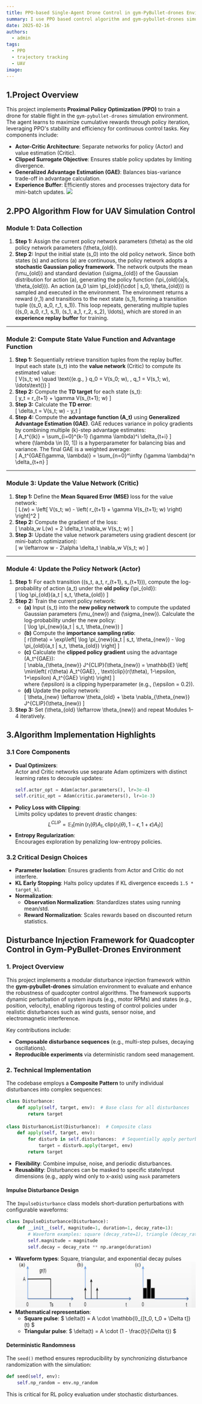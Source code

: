 ```yaml
---
title: PPO-based Single-Agent Drone Control in gym-PyBullet-drones Environment
summary: I use PPO based control algorithm and gym-pybullet-drones simulation environment to realize trajectory tracking for UAV simulation and try to add perturbation simulation!
date: 2025-02-16
authors:
  - admin
tags:
  - PPO
  - trajectory tracking
  - UAV
image:
---
```

## 1.Project Overview
This project implements **Proximal Policy Optimization (PPO)** to train a drone for stable flight in the `gym-pybullet-drones` simulation environment. The agent learns to maximize cumulative rewards through policy iteration, leveraging PPO's stability and efficiency for continuous control tasks. Key components include:
- **Actor-Critic Architecture**: Separate networks for policy (Actor) and value estimation (Critic).
- **Clipped Surrogate Objective**: Ensures stable policy updates by limiting divergence.
- **Generalized Advantage Estimation (GAE)**: Balances bias-variance trade-off in advantage calculation.
- **Experience Buffer**: Efficiently stores and processes trajectory data for mini-batch updates.
![](./ppo.gif)
## 2.PPO Algorithm Flow for UAV Simulation Control

### **Module 1: Data Collection**  
1. **Step 1:** Assign the current policy network parameters \(\theta\) as the old policy network parameters \(\theta_{old}\).  
2. **Step 2:** Input the initial state \(s_0\) into the old policy network. Since both states \(s\) and actions \(a\) are continuous, the policy network adopts a **stochastic Gaussian policy framework**. The network outputs the mean \(\mu_{old}\) and standard deviation \(\sigma_{old}\) of the Gaussian distribution for action \(a\), generating the policy function \(\pi_{old}(a|s, \theta_{old})\). An action \(a_0 \sim \pi_{old}(\cdot | s_0, \theta_{old})\) is sampled and executed in the environment. The environment returns a reward \(r_1\) and transitions to the next state \(s_1\), forming a transition tuple \((s_0, a_0, r_1, s_1)\). This loop repeats, generating multiple tuples \((s_0, a_0, r_1, s_1), (s_1, a_1, r_2, s_2), \ldots\), which are stored in an **experience replay buffer** for training.

---

### **Module 2: Compute State Value Function and Advantage Function**  
1. **Step 1:** Sequentially retrieve transition tuples from the replay buffer. Input each state \(s_t\) into the **value network** (Critic) to compute its estimated value:  
   \[
   V(s_t; w) \quad \text{(e.g., } q_0 = V(s_0; w), \, q_1 = V(s_1; w), \ldots\text{)}
   \]  
2. **Step 2:** Compute the **TD target** for each state \(s_t\):  
   \[
   y_t = r_{t+1} + \gamma V(s_{t+1}; w)
   \]  
3. **Step 3:** Calculate the **TD error**:  
   \[
   \delta_t = V(s_t; w) - y_t
   \]  
4. **Step 4:** Compute the **advantage function \(A_t\)** using **Generalized Advantage Estimation (GAE)**. GAE reduces variance in policy gradients by combining multiple \(k\)-step advantage estimates:  
   \[
   A_t^{(k)} = \sum_{i=0}^{k-1} (\gamma \lambda)^i \delta_{t+i}
   \]  
   where \(\lambda \in [0, 1]\) is a hyperparameter for balancing bias and variance. The final GAE is a weighted average:  
   \[
   A_t^{GAE(\gamma, \lambda)} = \sum_{n=0}^\infty (\gamma \lambda)^n \delta_{t+n}
   \]  

---

### **Module 3: Update the Value Network (Critic)**  
1. **Step 1:** Define the **Mean Squared Error (MSE)** loss for the value network:  
   \[
   L(w) = \left[ V(s_t; w) - \left( r_{t+1} + \gamma V(s_{t+1}; w) \right) \right]^2
   \]  
2. **Step 2:** Compute the gradient of the loss:  
   \[
   \nabla_w L(w) = 2 \delta_t \nabla_w V(s_t; w)
   \]  
3. **Step 3:** Update the value network parameters using gradient descent (or mini-batch optimization):  
   \[
   w \leftarrow w - 2\alpha \delta_t \nabla_w V(s_t; w)
   \]  

---

### **Module 4: Update the Policy Network (Actor)**  
1. **Step 1:** For each transition \((s_t, a_t, r_{t+1}, s_{t+1})\), compute the log-probability of action \(a_t\) under the **old policy** \(\pi_{old}\):  
   \[
   \log \pi_{old}(a_t | s_t, \theta_{old})
   \]  
2. **Step 2:** Train the current policy network:  
   - **(a)** Input \(s_t\) into the **new policy network** to compute the updated Gaussian parameters \(\mu_{new}\) and \(\sigma_{new}\). Calculate the log-probability under the new policy:  
     \[
     \log \pi_{new}(a_t | s_t, \theta_{new})
     \]  
   - **(b)** Compute the **importance sampling ratio**:  
     \[
     r(\theta) = \exp\left[ \log \pi_{new}(a_t | s_t, \theta_{new}) - \log \pi_{old}(a_t | s_t, \theta_{old}) \right]
     \]  
   - **(c)** Calculate the **clipped policy gradient** using the advantage \(A_t^{GAE}\):  
     \[
     \nabla_{\theta_{new}} J^{CLIP}(\theta_{new}) = \mathbb{E} \left[ \min\left( r(\theta) A_t^{GAE}, \, \text{clip}(r(\theta), 1-\epsilon, 1+\epsilon) A_t^{GAE} \right) \right]
     \]  
     where \(\epsilon\) is a clipping hyperparameter (e.g., \(\epsilon = 0.2\)).  
   - **(d)** Update the policy network:  
     \[
     \theta_{new} \leftarrow \theta_{old} + \beta \nabla_{\theta_{new}} J^{CLIP}(\theta_{new})
     \]  
3. **Step 3:** Set \(\theta_{old} \leftarrow \theta_{new}\) and repeat Modules 1–4 iteratively.  

## 3.Algorithm Implementation Highlights

### 3.1 Core Components
- **Dual Optimizers**:  
  Actor and Critic networks use separate Adam optimizers with distinct learning rates to decouple updates:
  ```python
  self.actor_opt = Adam(actor.parameters(), lr=3e-4)
  self.critic_opt = Adam(critic.parameters(), lr=1e-3)
  ```
- **Policy Loss with Clipping**:  
  Limits policy updates to prevent drastic changes:
  $$
  L^{CLIP} = \mathbb{E}_t\left[\min\left(r_t(\theta)A_t, \text{clip}(r_t(\theta), 1-\epsilon, 1+\epsilon)A_t\right)\right]
  $$
- **Entropy Regularization**:  
  Encourages exploration by penalizing low-entropy policies.

### 3.2 Critical Design Choices
- **Parameter Isolation**: Ensures gradients from Actor and Critic do not interfere.
- **KL Early Stopping**: Halts policy updates if KL divergence exceeds `1.5 * target_kl`.
- **Normalization**:  
  - **Observation Normalization**: Standardizes states using running mean/std.  
  - **Reward Normalization**: Scales rewards based on discounted return statistics.

## Disturbance Injection Framework for Quadcopter Control in Gym-PyBullet-Drones Environment  

### 1. Project Overview
This project implements a modular disturbance injection framework within the **gym-pybullet-drones** simulation environment to evaluate and enhance the robustness of quadcopter control algorithms. The framework supports dynamic perturbation of system inputs (e.g., motor RPMs) and states (e.g., position, velocity), enabling rigorous testing of control policies under realistic disturbances such as wind gusts, sensor noise, and electromagnetic interference.  

Key contributions include:    
- **Composable disturbance sequences** (e.g., multi-step pulses, decaying oscillations).  
- **Reproducible experiments** via deterministic random seed management.  

### 2. Technical Implementation  

The codebase employs a **Composite Pattern**  to unify individual disturbances into complex sequences:  

```python  
class Disturbance:  
    def apply(self, target, env):  # Base class for all disturbances  
        return target  

class DisturbanceList(Disturbance):  # Composite class  
    def apply(self, target, env):  
        for disturb in self.disturbances:  # Sequentially apply perturbations  
            target = disturb.apply(target, env)  
        return target  
```
  
- **Flexibility**: Combine impulse, noise, and periodic disturbances.  
- **Reusability**: Disturbances can be masked to specific state/input dimensions (e.g., apply wind only to x-axis) using `mask` parameters 

#### Impulse Disturbance Design
The `ImpulseDisturbance` class models short-duration perturbations with configurable waveforms:  
```python  
class ImpulseDisturbance(Disturbance):  
    def __init__(self, magnitude=1, duration=1, decay_rate=1):  
        # Waveform examples: square (decay_rate=1), triangle (decay_rate<1)  
        self.magnitude = magnitude  
        self.decay = decay_rate ** np.arange(duration)  
```
  
- **Waveform types**: Square, triangular, and exponential decay pulses 
![](./wave.png)
- **Mathematical representation**:  
  - **Square pulse**: $ \delta(t) = A \cdot \mathbb{I}_{[t_0, t_0 + \Delta t]}(t) $  
  - **Triangular pulse**: $ \delta(t) = A \cdot (1 - \frac{t}{\Delta t}) $  

#### Deterministic Randomness
The `seed()` method ensures reproducibility by synchronizing disturbance randomization with the simulation:  
```python  
def seed(self, env):  
    self.np_random = env.np_random   
```
This is critical for RL policy evaluation under stochastic disturbances.  
  

